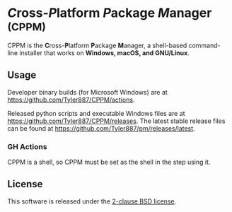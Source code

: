 # *C*ross-*P*latform *P*ackage *M*anager <sub>(CPPM)</sub>
CPPM is the **C**ross-**P**latform **P**ackage **M**anager, a shell-based
command-line installer that works on **Windows, macOS, and GNU/Linux**.
## Usage
Developer binary builds (for Microsoft Windows) are at https://github.com/Tyler887/CPPM/actions.

Released python scripts and executable Windows files are at https://github.com/Tyler887/CPPM/releases. The latest stable release files can be found at https://github.com/Tyler887/pm/releases/latest.
### GH Actions
CPPM is a shell, so CPPM must be set as the shell in the step using it.
## License
This software is released under the [2-clause BSD license](./LICENSE).
